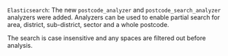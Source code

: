 `Elasticsearch`: The new `postcode_analyzer` and `postcode_search_analyzer` analyzers were added. Analyzers can be used 
to enable partial search for area, district, sub-district, sector and a whole postcode. 

The search is case insensitive and any spaces are filtered out before analysis.
